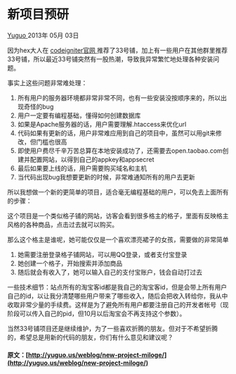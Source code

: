#  新项目预研 

[ Yuguo ](http://yuguo.us) 2013年 05月 03日 

因为hex大人在 [ codeigniter官网 ](http://codeigniter.org.cn) 推荐了33号铺，加上有一些用户在其他群里推荐33号铺，所以最近33号铺突然有一股热潮，导致我异常繁忙地处理各种安装问题。 

事实上这些问题非常难处理： 

  1. 所有用户的服务器环境都非常非常不同，也有一些安装没按顺序来的，所以出现奇怪的bug 
  2. 用户一定要有编程基础，懂得如何创建数据库 
  3. 如果是Apache服务器的话，用户需要理解.htaccess来优化url 
  4. 代码如果有更新的话，用户非常难应用到自己的项目中，虽然可以用git来修改，但门槛也很高 
  5. 即使用户费尽千辛万苦总算在本地安装成功了，还需要去open.taobao.com创建并配置网站，以得到自己的appkey和appsecret 
  6. 最后如果要上线的话，用户需要购买域名和主机 
  7. 当代码出现bug我想要更新的时候，非常难通知所有的用户去更新 

所以我想做一个新的更简单的项目，适合毫无编程基础的用户，可以免去上面所有的步骤： 

这个项目是一个类似格子铺的网站，访客会看到很多格主的格子，里面有反映格主风格的各种商品，点击过去就可以购买。 

那么这个格主是谁呢，她可能仅仅是一个喜欢漂亮裙子的女孩，需要做的非常简单 

  1. 她需要注册登录格子铺网站，可以用QQ登录，或者支付宝登录 
  2. 她创建一个格子，开始搜索并添加商品 
  3. 随后就会有收入了，她可以输入自己的支付宝账户，钱会自动打过去 

一些技术细节：站点所有的淘宝客id都是我自己的淘宝客id，但是会带上所有用户自己的id，以让我分清楚哪些用户带来了哪些收入，随后会把收入转给你，我从中收取非常少量的手续费。这样是为了避免所有用户都要注册自己的开发者帐号（现阶段可以传入自己的pid，但10月以后淘宝会不再支持这个参数）。 

当然33号铺项目还是继续维护，为了一些喜欢折腾的朋友。但对于不希望折腾的，希望总是用新的代码的朋友，你们有什么意见和建议呢？ 
#### 原文：[http://yuguo.us/weblog/new-project-miloge/](http://yuguo.us/weblog/new-project-miloge/)